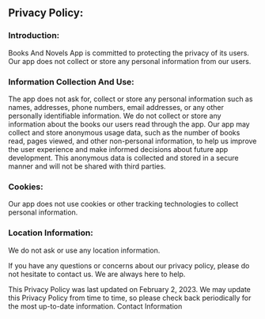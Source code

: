 Privacy Policy:
---------------

### Introduction:
Books And Novels App is committed to protecting the privacy of its users. 
Our app does not collect or store any personal information from our users.

### Information Collection And Use:
The app does not ask for, collect or store any personal information such as names, addresses, phone numbers, email addresses, or any other personally identifiable information. 
We do not collect or store any information about the books our users read through the app.
Our app may collect and store anonymous usage data, such as the number of books read, pages viewed, and other non-personal information, to help us improve the user experience and make informed decisions about future app development. 
This anonymous data is collected and stored in a secure manner and will not be shared with third parties.

### Cookies:
Our app does not use cookies or other tracking technologies to collect personal information.

### Location Information:
We do not ask or use any location information.

If you have any questions or concerns about our privacy policy, please do not hesitate to contact us. We are always here to help.

This Privacy Policy was last updated on February 2, 2023. 
We may update this Privacy Policy from time to time, so please check back periodically for the most up-to-date information.
Contact Information
